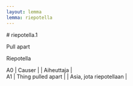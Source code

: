 ```yaml
---
layout: lemma
lemma: riepotella
---
```


<div class="sense">
# <span class="sensename">riepotella.1</span>

<span class="description">Pull apart</span>

<span class="description">Riepotella</span>

A0 | Causer |   | Aiheuttaja |  
A1 | Thing pulled apart |   | Asia, jota riepotellaan |  

</div>

